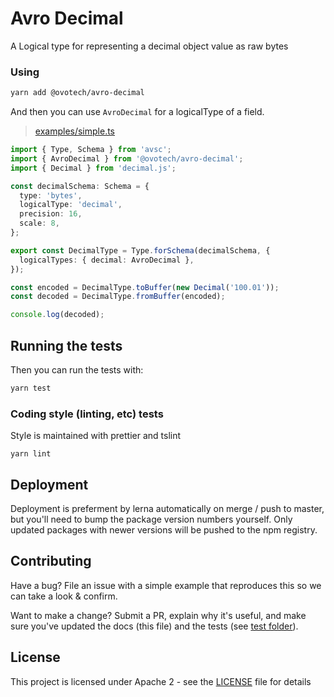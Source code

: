 # Avro Decimal

A Logical type for representing a decimal object value as raw bytes

### Using

```bash
yarn add @ovotech/avro-decimal
```

And then you can use `AvroDecimal` for a logicalType of a field.

> [examples/simple.ts](examples/simple.ts)

```typescript
import { Type, Schema } from 'avsc';
import { AvroDecimal } from '@ovotech/avro-decimal';
import { Decimal } from 'decimal.js';

const decimalSchema: Schema = {
  type: 'bytes',
  logicalType: 'decimal',
  precision: 16,
  scale: 8,
};

export const DecimalType = Type.forSchema(decimalSchema, {
  logicalTypes: { decimal: AvroDecimal },
});

const encoded = DecimalType.toBuffer(new Decimal('100.01'));
const decoded = DecimalType.fromBuffer(encoded);

console.log(decoded);
```

## Running the tests

Then you can run the tests with:

```bash
yarn test
```

### Coding style (linting, etc) tests

Style is maintained with prettier and tslint

```
yarn lint
```

## Deployment

Deployment is preferment by lerna automatically on merge / push to master, but you'll need to bump the package version numbers yourself. Only updated packages with newer versions will be pushed to the npm registry.

## Contributing

Have a bug? File an issue with a simple example that reproduces this so we can take a look & confirm.

Want to make a change? Submit a PR, explain why it's useful, and make sure you've updated the docs (this file) and the tests (see [test folder](test)).

## License

This project is licensed under Apache 2 - see the [LICENSE](LICENSE) file for details
